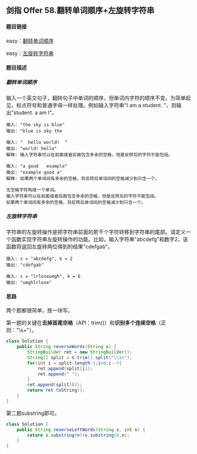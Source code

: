 ## 剑指 Offer 58.翻转单词顺序+左旋转字符串

#### 题目链接

easy：[翻转单词顺序](https://leetcode-cn.com/problems/fan-zhuan-dan-ci-shun-xu-lcof/)

easy：[左旋转字符串](https://leetcode-cn.com/problems/zuo-xuan-zhuan-zi-fu-chuan-lcof/)

#### 题目描述

##### 翻转单词顺序

输入一个英文句子，翻转句子中单词的顺序，但单词内字符的顺序不变。为简单起见，标点符号和普通字母一样处理。例如输入字符串"I am a student. "，则输出"student. a am I"。

```
输入: "the sky is blue"
输出: "blue is sky the

输入: "  hello world!  "
输出: "world! hello"
解释: 输入字符串可以在前面或者后面包含多余的空格，但是反转后的字符不能包括。

输入: "a good   example"
输出: "example good a"
解释: 如果两个单词间有多余的空格，将反转后单词间的空格减少到只含一个。

无空格字符构成一个单词。
输入字符串可以在前面或者后面包含多余的空格，但是反转后的字符不能包括。
如果两个单词间有多余的空格，将反转后单词间的空格减少到只含一个。
```

##### 左旋转字符串

字符串的左旋转操作是把字符串前面的若干个字符转移到字符串的尾部。请定义一个函数实现字符串左旋转操作的功能。比如，输入字符串"abcdefg"和数字2，该函数将返回左旋转两位得到的结果"cdefgab"。

```
输入: s = "abcdefg", k = 2
输出: "cdefgab"

输入: s = "lrloseumgh", k = 6
输出: "umghlrlose"
```

#### 思路

两个题都很简单，放一块写。

第一题的关键在**去掉首尾空格**（API：trim()）和**识别多个连续空格**（正则："\\s+"）。

```java
class Solution {
    public String reverseWords(String s) {
        StringBuilder ret = new StringBuilder();
        String[] split = s.trim().split("\\s+");
        for(int i = split.length-1;i>0;i--){
            ret.append(split[i]);
            ret.append(" ");
        }
        ret.append(split[0]);
        return ret.toString();
    }
}
```

第二题substring即可。

```java
class Solution {
    public String reverseLeftWords(String s, int n) {
        return s.substring(n)+s.substring(0,n);
    }
}
```

